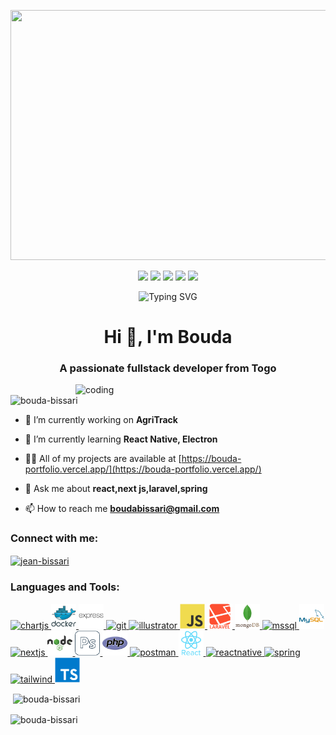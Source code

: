 <p align="center">
  <a href="https://github.com/bouda-bissari">
    <img height="400" width='700' src="https://github.com/user-attachments/assets/f3719aa5-f26a-4379-8501-956f00ffbf7c" />
  </a>
</p>

<p align="center">
  <img src="https://img.shields.io/badge/Code-React-informational?style=flat&logo=react&logoColor=white&color=61dafb"/>
  <img src="https://img.shields.io/badge/Code-Next.js-black?style=flat&logo=next.js&logoColor=white"/>
  <img src="https://img.shields.io/badge/Code-Laravel-red?style=flat&logo=laravel&logoColor=white"/>
  <img src="https://img.shields.io/badge/Code-Tailwind-06b6d4?style=flat&logo=tailwindcss&logoColor=white"/>
  <img src="https://img.shields.io/badge/Code-Node.js-339933?style=flat&logo=nodedotjs&logoColor=white"/>
</p>

<p align="center">
  <img src="https://readme-typing-svg.demolab.com?font=Fira+Code&weight=500&size=22&pause=1000&center=true&vCenter=true&width=435&lines=Fullstack+Developer+from+Togo;React%2C+Next.js%2C+Laravel+lover;Building+AgriTrack+🚀" alt="Typing SVG" />
</p>

<h1 align="center">Hi 👋, I'm Bouda</h1>
<h3 align="center">A passionate fullstack developer from Togo</h3>
<img align="right" alt="coding" width="400" src="https://i.pinimg.com/736x/06/66/82/06668293e115bd47e0894a039160afbe.jpg"/>

<p align="left"> <img src="https://komarev.com/ghpvc/?username=bouda-bissari&label=Profile%20views&color=0e75b6&style=flat" alt="bouda-bissari" /> </p>

- 🔭 I’m currently working on **AgriTrack**

- 🌱 I’m currently learning **React Native, Electron**

- 👨‍💻 All of my projects are available at [https://bouda-portfolio.vercel.app/](https://bouda-portfolio.vercel.app/)

- 💬 Ask me about **react,next js,laravel,spring**

- 📫 How to reach me **boudabissari@gmail.com**

<h3 align="left">Connect with me:</h3>
<p align="left">
<a href="https://instagram.com/jean-bissari" target="blank"><img align="center" src="https://raw.githubusercontent.com/rahuldkjain/github-profile-readme-generator/master/src/images/icons/Social/instagram.svg" alt="jean-bissari" height="30" width="40" /></a>
</p>

<h3 align="left">Languages and Tools:</h3>
<p align="left"> <a href="https://www.chartjs.org" target="_blank" rel="noreferrer"> <img src="https://www.chartjs.org/media/logo-title.svg" alt="chartjs" width="40" height="40"/> </a> <a href="https://www.docker.com/" target="_blank" rel="noreferrer"> <img src="https://raw.githubusercontent.com/devicons/devicon/master/icons/docker/docker-original-wordmark.svg" alt="docker" width="40" height="40"/> </a> <a href="https://expressjs.com" target="_blank" rel="noreferrer"> <img src="https://raw.githubusercontent.com/devicons/devicon/master/icons/express/express-original-wordmark.svg" alt="express" width="40" height="40"/> </a> <a href="https://git-scm.com/" target="_blank" rel="noreferrer"> <img src="https://www.vectorlogo.zone/logos/git-scm/git-scm-icon.svg" alt="git" width="40" height="40"/> </a> <a href="https://www.adobe.com/in/products/illustrator.html" target="_blank" rel="noreferrer"> <img src="https://www.vectorlogo.zone/logos/adobe_illustrator/adobe_illustrator-icon.svg" alt="illustrator" width="40" height="40"/> </a> <a href="https://developer.mozilla.org/en-US/docs/Web/JavaScript" target="_blank" rel="noreferrer"> <img src="https://raw.githubusercontent.com/devicons/devicon/master/icons/javascript/javascript-original.svg" alt="javascript" width="40" height="40"/> </a> <a href="https://laravel.com/" target="_blank" rel="noreferrer"> <img src="https://raw.githubusercontent.com/devicons/devicon/master/icons/laravel/laravel-plain-wordmark.svg" alt="laravel" width="40" height="40"/> </a> <a href="https://www.mongodb.com/" target="_blank" rel="noreferrer"> <img src="https://raw.githubusercontent.com/devicons/devicon/master/icons/mongodb/mongodb-original-wordmark.svg" alt="mongodb" width="40" height="40"/> </a> <a href="https://www.microsoft.com/en-us/sql-server" target="_blank" rel="noreferrer"> <img src="https://www.svgrepo.com/show/303229/microsoft-sql-server-logo.svg" alt="mssql" width="40" height="40"/> </a> <a href="https://www.mysql.com/" target="_blank" rel="noreferrer"> <img src="https://raw.githubusercontent.com/devicons/devicon/master/icons/mysql/mysql-original-wordmark.svg" alt="mysql" width="40" height="40"/> </a> <a href="https://nextjs.org/" target="_blank" rel="noreferrer"> <img src="https://cdn.worldvectorlogo.com/logos/nextjs-2.svg" alt="nextjs" width="40" height="40"/> </a> <a href="https://nodejs.org" target="_blank" rel="noreferrer"> <img src="https://raw.githubusercontent.com/devicons/devicon/master/icons/nodejs/nodejs-original-wordmark.svg" alt="nodejs" width="40" height="40"/> </a> <a href="https://www.photoshop.com/en" target="_blank" rel="noreferrer"> <img src="https://raw.githubusercontent.com/devicons/devicon/master/icons/photoshop/photoshop-line.svg" alt="photoshop" width="40" height="40"/> </a> <a href="https://www.php.net" target="_blank" rel="noreferrer"> <img src="https://raw.githubusercontent.com/devicons/devicon/master/icons/php/php-original.svg" alt="php" width="40" height="40"/> </a> <a href="https://postman.com" target="_blank" rel="noreferrer"> <img src="https://www.vectorlogo.zone/logos/getpostman/getpostman-icon.svg" alt="postman" width="40" height="40"/> </a> <a href="https://reactjs.org/" target="_blank" rel="noreferrer"> <img src="https://raw.githubusercontent.com/devicons/devicon/master/icons/react/react-original-wordmark.svg" alt="react" width="40" height="40"/> </a> <a href="https://reactnative.dev/" target="_blank" rel="noreferrer"> <img src="https://reactnative.dev/img/header_logo.svg" alt="reactnative" width="40" height="40"/> </a> <a href="https://spring.io/" target="_blank" rel="noreferrer"> <img src="https://www.vectorlogo.zone/logos/springio/springio-icon.svg" alt="spring" width="40" height="40"/> </a> <a href="https://tailwindcss.com/" target="_blank" rel="noreferrer"> <img src="https://www.vectorlogo.zone/logos/tailwindcss/tailwindcss-icon.svg" alt="tailwind" width="40" height="40"/> </a> <a href="https://www.typescriptlang.org/" target="_blank" rel="noreferrer"> <img src="https://raw.githubusercontent.com/devicons/devicon/master/icons/typescript/typescript-original.svg" alt="typescript" width="40" height="40"/> </a> </p>

<p>&nbsp;<img align="center" src="https://github-readme-stats.vercel.app/api?username=bouda-bissari&show_icons=true&locale=en" alt="bouda-bissari" /></p>

<p><img align="center" src="https://github-readme-streak-stats.herokuapp.com/?user=bouda-bissari&" alt="bouda-bissari" /></p>
